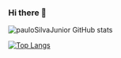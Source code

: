 ### Hi there 👋

<!--
**pauloSilvaJunior/pauloSilvaJunior** is a ✨ _special_ ✨ repository because its `README.md` (this file) appears on your GitHub profile.

Here are some ideas to get you started:

- 🔭 I’m currently working on ...
- 🌱 I’m currently learning ...
- 👯 I’m looking to collaborate on ...
- 🤔 I’m looking for help with ...
- 💬 Ask me about ...
- 📫 How to reach me: ...
- 😄 Pronouns: ...
- ⚡ Fun fact: ...
-->


![pauloSilvaJunior GitHub stats](https://github-readme-stats.vercel.app/api?username=pauloSilvaJunior&theme=dark&show_icons=true)

[![Top Langs](https://github-readme-stats.vercel.app/api/top-langs/?username=pauloSilvaJunior)](https://github.com/anuraghazra/github-readme-stats)
